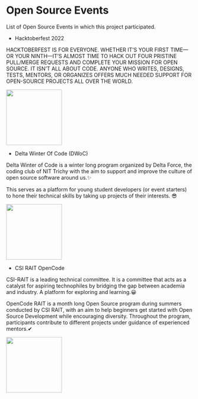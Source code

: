# Open Source Events

List of Open Source Events in which this project participated.

- Hacktoberfest 2022

HACKTOBERFEST IS FOR EVERYONE. WHETHER IT’S YOUR FIRST TIME—OR YOUR NINTH—IT’S ALMOST TIME TO HACK OUT FOUR PRISTINE PULL/MERGE REQUESTS AND COMPLETE YOUR MISSION FOR OPEN SOURCE. IT ISN’T ALL ABOUT CODE. ANYONE WHO WRITES, DESIGNS, TESTS, MENTORS, OR ORGANIZES OFFERS MUCH NEEDED SUPPORT FOR OPEN-SOURCE PROJECTS ALL OVER THE WORLD.

<a href="https://github.com/prathimacode-hub"><img src="https://github.com/prathimacode-hub/prathimacode-hub/blob/main/Open%20Source%20Programs/Hacktoberfest%202022/Hacktoberfest%20Logo%202022.png" width=150px height=150px /></a>

- Delta Winter Of Code (DWoC)

Delta Winter of Code is a winter long program organized by Delta Force, the coding club of NIT Trichy with the aim to support and improve the culture of open source software around us.✨

This serves as a platform for young student developers (or event starters) to hone their technical skills by taking up projects of their interests. 😎

<a href="https://github.com/prathimacode-hub"><img src="https://github.com/prathimacode-hub/prathimacode-hub/blob/main/Open%20Source%20Programs/Delta%20Winter%20Of%20Code%202021/Delta-Winter-Of-Code.jpg" width=150px height=150px /></a>

- CSI RAIT OpenCode

CSI-RAIT is a leading technical committee. It is a committee that acts as a catalyst for aspiring technophiles by bridging the gap between academia and industry. A platform for exploring and learning.😀

OpenCode RAIT is a month long Open Source program during summers conducted by CSI RAIT, with an aim to help beginners get started with Open Source Development while encouraging diversity. Throughout the program, participants contribute to different projects under guidance of experienced mentors.✔

<a href="https://github.com/prathimacode-hub"><img src="https://github.com/prathimacode-hub/prathimacode-hub/blob/main/Open%20Source%20Programs/OpenCode%20CSIRAIT%202022/OpenCode%20Logo.png" width=150px height=150px /></a>
